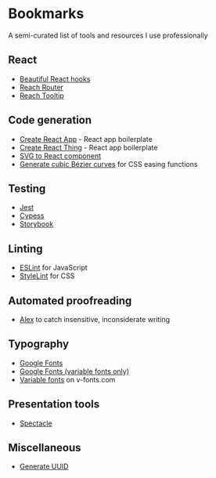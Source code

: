 # Bookmarks

A semi-curated list of tools and resources I use professionally


## React

- [Beautiful React hooks](https://github.com/beautifulinteractions/beautiful-react-hooks)
- [Reach Router](https://reach.tech/router)
- [Reach Tooltip](https://reacttraining.com/reach-ui/tooltip/)


## Code generation

- [Create React App](https://create-react-app.dev/docs/getting-started/) - React app boilerplate
- [Create React Thing](https://github.com/bence-toth/create-react-thing#readme) - React app boilerplate
- [SVG to React component](https://github.com/twilio-labs/svg-to-react)
- [Generate cubic Bézier curves](https://cubic-bezier.com/) for CSS easing functions


## Testing

- [Jest](https://jestjs.io/)
- [Cypess](https://www.cypress.io/)
- [Storybook](https://storybook.js.org/)


## Linting

- [ESLint](https://eslint.org/) for JavaScript
- [StyleLint](https://stylelint.io/) for CSS


## Automated proofreading

- [Alex](https://github.com/get-alex/alex#readme) to catch insensitive, inconsiderate writing


## Typography

- [Google Fonts](https://fonts.google.com/)
- [Google Fonts (variable fonts only)](https://fonts.google.com/?vfonly)
- [Variable fonts](https://v-fonts.com/) on v-fonts.com


## Presentation tools

- [Spectacle](https://formidable.com/open-source/spectacle/)


## Miscellaneous

- [Generate UUID](https://github.com/uuidjs/uuid)
